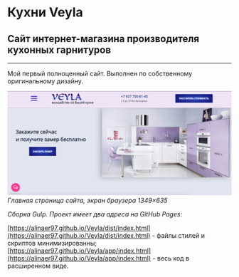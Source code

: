 # Кухни Veyla

## Сайт интернет-магазина производителя кухонных гарнитуров

***

Мой первый полноценный сайт. Выполнен по собственному оригинальному дизайну.

![Главная страница сайта](/readme-img/main-page.png)
_Главная страница сайта, экран браузера 1349×635_

*Сборка Gulp. Проект имеет два адреса на GitHub Pages:*

[https://alinaer97.github.io/Veyla/dist/index.html](https://alinaer97.github.io/Veyla/dist/index.html) - файлы стилей и скриптов минимизированны;
[https://alinaer97.github.io/Veyla/app/index.html](https://alinaer97.github.io/Veyla/app/index.html) - весь код в расширенном виде.
